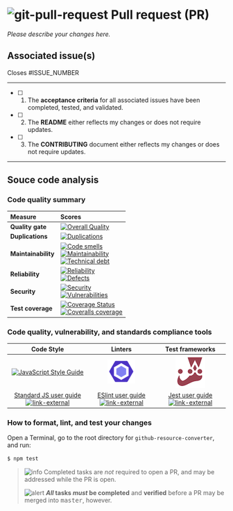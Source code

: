 # ![git-pull-request][octicon-git-pull-request] Pull request (PR)

_Please describe your changes here._

## Associated issue(s)

Closes #ISSUE_NUMBER

---

- [ ] 1.  The **acceptance criteria** for all associated issues have been completed, tested, and validated.
- [ ] 2.  The **README** either reflects my changes or does not require updates.
- [ ] 3.  The **CONTRIBUTING** document either reflects my changes or does not require updates.

---

<!-- ⛔️ Please! DO NOT delete anything below this line. ⛔️  -->

## Souce code analysis

### Code quality summary

| Measure             | Scores                                                                                                                                                                                                        |
| :------------------ | :------------------------------------------------------------------------------------------------------------------------------------------------------------------------------------------------------------ |
| **Quality gate**    | [![Overall Quality][sonar-gate-img]][sonar-gate-url]                                                                                                                                                          |
| **Duplications**    | [![Duplications][sonar-duplications-img]][sonar-duplications-url]                                                                                                                                             |
| **Maintainability** | [![Code smells][sonar-code-smells-img]][sonar-code-smells-url]<br>[![Maintainability][sonar-maintainability-img]][sonar-maintainability-url]<br>[![Technical debt][sonar-tech-debt-img]][sonar-tech-debt-url] |
| **Reliability**     | [![Reliability][sonar-reliability-img]][sonar-reliability-url]<br>[![Defects][sonar-bugs-img]][sonar-bugs-url]                                                                                                |
| **Security**        | [![Security][sonar-security-img]][sonar-security-url]<br>[![Vulnerabilities][sonar-vulnerabilities-img]][sonar-vulnerabilities-url]                                                                           |
| **Test coverage**   | [![Coverage Status][sonar-coverage-img]][sonar-coverage-url]<br>[![Coveralls coverage][coveralls-img]][coveralls-url]                                                                                         |

### Code quality, vulnerability, and standards compliance tools

|                                    Code Style                                    |                                 Linters                                 |                           Test frameworks                           |
| :------------------------------------------------------------------------------: | :---------------------------------------------------------------------: | :-----------------------------------------------------------------: |
|           [![JavaScript Style Guide][standardjs-logo]][standardjs-url]           |                  [![ESLint][eslint-logo]][eslint-url]                   |                 [![Jest BDD][jest-logo]][jest-url]                  |
| [Standard JS user guide ![link-external][octicon-link-external]][standardjs-url] | [ESlint user guide ![link-external][octicon-link-external]][eslint-url] | [Jest user guide ![link-external][octicon-link-external]][jest-url] |

### How to format, lint, and test your changes

Open a Terminal, go to the root directory for `github-resource-converter`, and run:

```bash
$ npm test
```

> ![info][octicon-info] Completed tasks are _not_ required to open a PR, and may be addressed while the PR is open.
>
> ![alert][octicon-alert] **_All_ tasks _must_ be completed** and **verified** before a PR may be merged into <samp>master</samp>, however.

[coveralls-img]: https://coveralls.io/repos/github/commonality/github-resource-converter/badge.svg
[coveralls-url]: https://coveralls.io/github/commonality/github-resource-converter
[sonar-bugs-img]: https://sonarcloud.io/api/project_badges/measure?project=gregswindle-github-resource-converter&metric=bugs
[sonar-bugs-url]: https://sonarcloud.io/component_measures?id=gregswindle-github-resource-converter&metric=Reliability
[sonar-code-smells-img]: https://sonarcloud.io/api/project_badges/measure?project=gregswindle-github-resource-converter&metric=code_smells
[sonar-code-smells-url]: https://sonarcloud.io/component_measures/metric/code_smells/list?id=gregswindle-github-resource-converter&metric=code_smells
[sonar-cognitive-img]: https://sonarcloud.io/api/badges/measure?key=gregswindle-github-resource-converter&metric=cognitive_complexity
[sonar-cognitive-url]: https://sonarcloud.io/component_measures/metric/cognitive_complexity/list?id=gregswindle-github-resource-converter&metric=cognitive_complexity
[sonar-complexity-class-img]: https://sonarcloud.io/api/badges/measure?key=gregswindle-github-resource-converter&metric=class_complexity
[sonar-complexity-class-url]: https://sonarcloud.io/component_measures?id=gregswindle-github-resource-converter&metric=class_complexity
[sonar-complexity-file-img]: https://sonarcloud.io/api/badges/measure?key=gregswindle-github-resource-converter&metric=file_complexity
[sonar-complexity-file-url]: https://sonarcloud.io/component_measures?id=gregswindle-github-resource-converter&metric=file_complexity
[sonar-complexity-function-img]: https://sonarcloud.io/api/badges/measure?key=gregswindle-github-resource-converter&metric=function_complexity
[sonar-complexity-function-url]: https://sonarcloud.io/component_measures?id=gregswindle-github-resource-converter&metric=function_complexity
[sonar-complexity-img]: https://sonarcloud.io/api/badges/measure?key=gregswindle-github-resource-converter&metric=complexity
[sonar-complexity-url]: https://sonarcloud.io/component_measures?id=gregswindle-github-resource-converter&metric=complexity
[sonar-coverage-img]: https://sonarcloud.io/api/project_badges/measure?project=gregswindle-github-resource-converter&metric=coverage
[sonar-coverage-url]: https://sonarcloud.io/component_measures?id=gregswindle-github-resource-converter&metric=coverage
[sonar-duplications-img]: https://sonarcloud.io/api/project_badges/measure?project=gregswindle-github-resource-converter&metric=duplicated_lines_density
[sonar-duplications-url]: https://sonarcloud.io/component_measures?id=gregswindle-github-resource-converter&metric=duplicated_lines_density
[sonar-gate-img]: https://sonarcloud.io/api/project_badges/measure?project=gregswindle-github-resource-converter&metric=alert_status
[sonar-gate-url]: https://sonarcloud.io/dashboard?id=gregswindle-github-resource-converter
[sonar-issues-img]: https://sonarcloud.io/api/badges/measure?key=gregswindle-github-resource-converter&metric=blocker_violations
[sonar-issues-url]: https://sonarcloud.io/component_measures?id=gregswindle-github-resource-converter&metric=violations
[sonar-maintainability-img]: https://sonarcloud.io/api/project_badges/measure?project=gregswindle-github-resource-converter&metric=sqale_rating
[sonar-maintainability-url]: https://sonarcloud.io/component_measures?id=gregswindle-github-resource-converter&metric=new_maintainability_rating
[sonar-ncloc-img]: https://sonarcloud.io/api/project_badges/measure?project=gregswindle-github-resource-converter&metric=ncloc
[sonar-ncloc-url]: https://sonarcloud.io/component_measures?id=gregswindle-github-resource-converter&metric=ncloc
[sonar-reliability-img]: https://sonarcloud.io/api/project_badges/measure?project=gregswindle-github-resource-converter&metric=reliability_rating
[sonar-reliability-url]: https://sonarcloud.io/component_measures?id=gregswindle-github-resource-converter&metric=Reliability
[sonar-security-img]: https://sonarcloud.io/api/project_badges/measure?project=gregswindle-github-resource-converter&metric=security_rating
[sonar-security-url]: https://sonarcloud.io/component_measures?id=gregswindle-github-resource-converter&metric=vulnerabilities
[sonar-tech-debt-img]: https://sonarcloud.io/api/project_badges/measure?project=gregswindle-github-resource-converter&metric=sqale_index
[sonar-tech-debt-url]: https://sonarcloud.io/component_measures/metric/sqale_index/list?id=gregswindle-github-resource-converter&metric=sqale_index
[sonar-vulnerabilities-img]: https://sonarcloud.io/api/project_badges/measure?project=gregswindle-github-resource-converter&metric=vulnerabilities
[sonar-vulnerabilities-url]: https://sonarcloud.io/component_measures?id=gregswindle-github-resource-converter&metric=vulnerabilities

<!-- ⛔️ Badge references ⛔️  -->

[standardjs-img]: https://img.shields.io/badge/code_style-standard-F1DA40.svg?style=flat-sqaure
[standardjs-url]: https://standardjs.com

<!-- ⛔️ Help link references ⛔️  -->

[ghh-closing-issues-keywords-url]: https://help.github.com/articles/closing-issues-using-keywords/

<!-- ⛔️ Logo img references ⛔️  -->

[standardjs-logo]: https://cdn.rawgit.com/feross/standard/master/badge.svg
[standardjs-url]: https://github.com/feross/standard
[eslint-logo]: https://raw.githubusercontent.com/gregswindle/github-resource-converter/master/.github/assets/img/logo-eslint.png
[eslint-url]: https://eslint.org/docs/user-guide/getting-started
[jest-logo]: https://raw.githubusercontent.com/gregswindle/github-resource-converter/master/.github/assets/img/logo-jest.png
[jest-url]: https://facebook.github.io/jest/docs/en/getting-started.html

<!-- ⛔️ Octicon img references ⛔️  -->

[octicon-alert]: https://cdnjs.cloudflare.com/ajax/libs/octicons/8.0.0/svg/alert.svg
[octicon-arrow-down]: https://cdnjs.cloudflare.com/ajax/libs/octicons/8.0.0/svg/arrow-down.svg
[octicon-arrow-left]: https://cdnjs.cloudflare.com/ajax/libs/octicons/8.0.0/svg/arrow-left.svg
[octicon-arrow-right]: https://cdnjs.cloudflare.com/ajax/libs/octicons/8.0.0/svg/arrow-right.svg
[octicon-arrow-small-down]: https://cdnjs.cloudflare.com/ajax/libs/octicons/8.0.0/svg/arrow-small-down.svg
[octicon-arrow-small-left]: https://cdnjs.cloudflare.com/ajax/libs/octicons/8.0.0/svg/arrow-small-left.svg
[octicon-arrow-small-right]: https://cdnjs.cloudflare.com/ajax/libs/octicons/8.0.0/svg/arrow-small-right.svg
[octicon-arrow-small-up]: https://cdnjs.cloudflare.com/ajax/libs/octicons/8.0.0/svg/arrow-small-up.svg
[octicon-arrow-up]: https://cdnjs.cloudflare.com/ajax/libs/octicons/8.0.0/svg/arrow-up.svg
[octicon-beaker]: https://cdnjs.cloudflare.com/ajax/libs/octicons/8.0.0/svg/beaker.svg
[octicon-bell]: https://cdnjs.cloudflare.com/ajax/libs/octicons/8.0.0/svg/bell.svg
[octicon-bold]: https://cdnjs.cloudflare.com/ajax/libs/octicons/8.0.0/svg/bold.svg
[octicon-book]: https://cdnjs.cloudflare.com/ajax/libs/octicons/8.0.0/svg/book.svg
[octicon-bookmark]: https://cdnjs.cloudflare.com/ajax/libs/octicons/8.0.0/svg/bookmark.svg
[octicon-briefcase]: https://cdnjs.cloudflare.com/ajax/libs/octicons/8.0.0/svg/briefcase.svg
[octicon-broadcast]: https://cdnjs.cloudflare.com/ajax/libs/octicons/8.0.0/svg/broadcast.svg
[octicon-browser]: https://cdnjs.cloudflare.com/ajax/libs/octicons/8.0.0/svg/browser.svg
[octicon-bug]: https://cdnjs.cloudflare.com/ajax/libs/octicons/8.0.0/svg/bug.svg
[octicon-calendar]: https://cdnjs.cloudflare.com/ajax/libs/octicons/8.0.0/svg/calendar.svg
[octicon-check]: https://cdnjs.cloudflare.com/ajax/libs/octicons/8.0.0/svg/check.svg
[octicon-checklist]: https://cdnjs.cloudflare.com/ajax/libs/octicons/8.0.0/svg/checklist.svg
[octicon-chevron-down]: https://cdnjs.cloudflare.com/ajax/libs/octicons/8.0.0/svg/chevron-down.svg
[octicon-chevron-left]: https://cdnjs.cloudflare.com/ajax/libs/octicons/8.0.0/svg/chevron-left.svg
[octicon-chevron-right]: https://cdnjs.cloudflare.com/ajax/libs/octicons/8.0.0/svg/chevron-right.svg
[octicon-chevron-up]: https://cdnjs.cloudflare.com/ajax/libs/octicons/8.0.0/svg/chevron-up.svg
[octicon-circle-slash]: https://cdnjs.cloudflare.com/ajax/libs/octicons/8.0.0/svg/circle-slash.svg
[octicon-circuit-board]: https://cdnjs.cloudflare.com/ajax/libs/octicons/8.0.0/svg/circuit-board.svg
[octicon-clippy]: https://cdnjs.cloudflare.com/ajax/libs/octicons/8.0.0/svg/clippy.svg
[octicon-clock]: https://cdnjs.cloudflare.com/ajax/libs/octicons/8.0.0/svg/clock.svg
[octicon-cloud-download]: https://cdnjs.cloudflare.com/ajax/libs/octicons/8.0.0/svg/cloud-download.svg
[octicon-cloud-upload]: https://cdnjs.cloudflare.com/ajax/libs/octicons/8.0.0/svg/cloud-upload.svg
[octicon-code]: https://cdnjs.cloudflare.com/ajax/libs/octicons/8.0.0/svg/code.svg
[octicon-comment-discussion]: https://cdnjs.cloudflare.com/ajax/libs/octicons/8.0.0/svg/comment-discussion.svg
[octicon-comment]: https://cdnjs.cloudflare.com/ajax/libs/octicons/8.0.0/svg/comment.svg
[octicon-credit-card]: https://cdnjs.cloudflare.com/ajax/libs/octicons/8.0.0/svg/credit-card.svg
[octicon-dash]: https://cdnjs.cloudflare.com/ajax/libs/octicons/8.0.0/svg/dash.svg
[octicon-dashboard]: https://cdnjs.cloudflare.com/ajax/libs/octicons/8.0.0/svg/dashboard.svg
[octicon-database]: https://cdnjs.cloudflare.com/ajax/libs/octicons/8.0.0/svg/database.svg
[octicon-desktop-download]: https://cdnjs.cloudflare.com/ajax/libs/octicons/8.0.0/svg/desktop-download.svg
[octicon-device-camera-video]: https://cdnjs.cloudflare.com/ajax/libs/octicons/8.0.0/svg/device-camera-video.svg
[octicon-device-camera]: https://cdnjs.cloudflare.com/ajax/libs/octicons/8.0.0/svg/device-camera.svg
[octicon-device-desktop]: https://cdnjs.cloudflare.com/ajax/libs/octicons/8.0.0/svg/device-desktop.svg
[octicon-device-mobile]: https://cdnjs.cloudflare.com/ajax/libs/octicons/8.0.0/svg/device-mobile.svg
[octicon-diff-added]: https://cdnjs.cloudflare.com/ajax/libs/octicons/8.0.0/svg/diff-added.svg
[octicon-diff-ignored]: https://cdnjs.cloudflare.com/ajax/libs/octicons/8.0.0/svg/diff-ignored.svg
[octicon-diff-modified]: https://cdnjs.cloudflare.com/ajax/libs/octicons/8.0.0/svg/diff-modified.svg
[octicon-diff-removed]: https://cdnjs.cloudflare.com/ajax/libs/octicons/8.0.0/svg/diff-removed.svg
[octicon-diff-renamed]: https://cdnjs.cloudflare.com/ajax/libs/octicons/8.0.0/svg/diff-renamed.svg
[octicon-diff]: https://cdnjs.cloudflare.com/ajax/libs/octicons/8.0.0/svg/diff.svg
[octicon-ellipses]: https://cdnjs.cloudflare.com/ajax/libs/octicons/8.0.0/svg/ellipses.svg
[octicon-ellipsis]: https://cdnjs.cloudflare.com/ajax/libs/octicons/8.0.0/svg/ellipsis.svg
[octicon-eye]: https://cdnjs.cloudflare.com/ajax/libs/octicons/8.0.0/svg/eye.svg
[octicon-file-binary]: https://cdnjs.cloudflare.com/ajax/libs/octicons/8.0.0/svg/file-binary.svg
[octicon-file-code]: https://cdnjs.cloudflare.com/ajax/libs/octicons/8.0.0/svg/file-code.svg
[octicon-file-directory]: https://cdnjs.cloudflare.com/ajax/libs/octicons/8.0.0/svg/file-directory.svg
[octicon-file-media]: https://cdnjs.cloudflare.com/ajax/libs/octicons/8.0.0/svg/file-media.svg
[octicon-file-pdf]: https://cdnjs.cloudflare.com/ajax/libs/octicons/8.0.0/svg/file-pdf.svg
[octicon-file-submodule]: https://cdnjs.cloudflare.com/ajax/libs/octicons/8.0.0/svg/file-submodule.svg
[octicon-file-symlink-directory]: https://cdnjs.cloudflare.com/ajax/libs/octicons/8.0.0/svg/file-symlink-directory.svg
[octicon-file-symlink-file]: https://cdnjs.cloudflare.com/ajax/libs/octicons/8.0.0/svg/file-symlink-file.svg
[octicon-file-text]: https://cdnjs.cloudflare.com/ajax/libs/octicons/8.0.0/svg/file-text.svg
[octicon-file-zip]: https://cdnjs.cloudflare.com/ajax/libs/octicons/8.0.0/svg/file-zip.svg
[octicon-file]: https://cdnjs.cloudflare.com/ajax/libs/octicons/8.0.0/svg/file.svg
[octicon-flame]: https://cdnjs.cloudflare.com/ajax/libs/octicons/8.0.0/svg/flame.svg
[octicon-fold]: https://cdnjs.cloudflare.com/ajax/libs/octicons/8.0.0/svg/fold.svg
[octicon-gear]: https://cdnjs.cloudflare.com/ajax/libs/octicons/8.0.0/svg/gear.svg
[octicon-gift]: https://cdnjs.cloudflare.com/ajax/libs/octicons/8.0.0/svg/gift.svg
[octicon-gist-secret]: https://cdnjs.cloudflare.com/ajax/libs/octicons/8.0.0/svg/gist-secret.svg
[octicon-gist]: https://cdnjs.cloudflare.com/ajax/libs/octicons/8.0.0/svg/gist.svg
[octicon-git-branch]: https://cdnjs.cloudflare.com/ajax/libs/octicons/8.0.0/svg/git-branch.svg
[octicon-git-commit]: https://cdnjs.cloudflare.com/ajax/libs/octicons/8.0.0/svg/git-commit.svg
[octicon-git-compare]: https://cdnjs.cloudflare.com/ajax/libs/octicons/8.0.0/svg/git-compare.svg
[octicon-git-merge]: https://cdnjs.cloudflare.com/ajax/libs/octicons/8.0.0/svg/git-merge.svg
[octicon-git-pull-request]: https://cdnjs.cloudflare.com/ajax/libs/octicons/8.0.0/svg/git-pull-request.svg
[octicon-globe]: https://cdnjs.cloudflare.com/ajax/libs/octicons/8.0.0/svg/globe.svg
[octicon-grabber]: https://cdnjs.cloudflare.com/ajax/libs/octicons/8.0.0/svg/grabber.svg
[octicon-graph]: https://cdnjs.cloudflare.com/ajax/libs/octicons/8.0.0/svg/graph.svg
[octicon-heart]: https://cdnjs.cloudflare.com/ajax/libs/octicons/8.0.0/svg/heart.svg
[octicon-history]: https://cdnjs.cloudflare.com/ajax/libs/octicons/8.0.0/svg/history.svg
[octicon-home]: https://cdnjs.cloudflare.com/ajax/libs/octicons/8.0.0/svg/home.svg
[octicon-horizontal-rule]: https://cdnjs.cloudflare.com/ajax/libs/octicons/8.0.0/svg/horizontal-rule.svg
[octicon-hubot]: https://cdnjs.cloudflare.com/ajax/libs/octicons/8.0.0/svg/hubot.svg
[octicon-inbox]: https://cdnjs.cloudflare.com/ajax/libs/octicons/8.0.0/svg/inbox.svg
[octicon-info]: https://cdnjs.cloudflare.com/ajax/libs/octicons/8.0.0/svg/info.svg
[octicon-issue-closed]: https://cdnjs.cloudflare.com/ajax/libs/octicons/8.0.0/svg/issue-closed.svg
[octicon-issue-opened]: https://cdnjs.cloudflare.com/ajax/libs/octicons/8.0.0/svg/issue-opened.svg
[octicon-issue-reopened]: https://cdnjs.cloudflare.com/ajax/libs/octicons/8.0.0/svg/issue-reopened.svg
[octicon-italic]: https://cdnjs.cloudflare.com/ajax/libs/octicons/8.0.0/svg/italic.svg
[octicon-jersey]: https://cdnjs.cloudflare.com/ajax/libs/octicons/8.0.0/svg/jersey.svg
[octicon-key]: https://cdnjs.cloudflare.com/ajax/libs/octicons/8.0.0/svg/key.svg
[octicon-keyboard]: https://cdnjs.cloudflare.com/ajax/libs/octicons/8.0.0/svg/keyboard.svg
[octicon-law]: https://cdnjs.cloudflare.com/ajax/libs/octicons/8.0.0/svg/law.svg
[octicon-light-bulb]: https://cdnjs.cloudflare.com/ajax/libs/octicons/8.0.0/svg/light-bulb.svg
[octicon-link-external]: https://cdnjs.cloudflare.com/ajax/libs/octicons/8.0.0/svg/link-external.svg
[octicon-link]: https://cdnjs.cloudflare.com/ajax/libs/octicons/8.0.0/svg/link.svg
[octicon-list-ordered]: https://cdnjs.cloudflare.com/ajax/libs/octicons/8.0.0/svg/list-ordered.svg
[octicon-list-unordered]: https://cdnjs.cloudflare.com/ajax/libs/octicons/8.0.0/svg/list-unordered.svg
[octicon-location]: https://cdnjs.cloudflare.com/ajax/libs/octicons/8.0.0/svg/location.svg
[octicon-lock]: https://cdnjs.cloudflare.com/ajax/libs/octicons/8.0.0/svg/lock.svg
[octicon-logo-gist]: https://cdnjs.cloudflare.com/ajax/libs/octicons/8.0.0/svg/logo-gist.svg
[octicon-logo-github]: https://cdnjs.cloudflare.com/ajax/libs/octicons/8.0.0/svg/logo-github.svg
[octicon-mail-read]: https://cdnjs.cloudflare.com/ajax/libs/octicons/8.0.0/svg/mail-read.svg
[octicon-mail-reply]: https://cdnjs.cloudflare.com/ajax/libs/octicons/8.0.0/svg/mail-reply.svg
[octicon-mail]: https://cdnjs.cloudflare.com/ajax/libs/octicons/8.0.0/svg/mail.svg
[octicon-mark-github]: https://cdnjs.cloudflare.com/ajax/libs/octicons/8.0.0/svg/mark-github.svg
[octicon-markdown]: https://cdnjs.cloudflare.com/ajax/libs/octicons/8.0.0/svg/markdown.svg
[octicon-megaphone]: https://cdnjs.cloudflare.com/ajax/libs/octicons/8.0.0/svg/megaphone.svg
[octicon-mention]: https://cdnjs.cloudflare.com/ajax/libs/octicons/8.0.0/svg/mention.svg
[octicon-milestone]: https://cdnjs.cloudflare.com/ajax/libs/octicons/8.0.0/svg/milestone.svg
[octicon-mirror]: https://cdnjs.cloudflare.com/ajax/libs/octicons/8.0.0/svg/mirror.svg
[octicon-mortar-board]: https://cdnjs.cloudflare.com/ajax/libs/octicons/8.0.0/svg/mortar-board.svg
[octicon-mute]: https://cdnjs.cloudflare.com/ajax/libs/octicons/8.0.0/svg/mute.svg
[octicon-no-newline]: https://cdnjs.cloudflare.com/ajax/libs/octicons/8.0.0/svg/no-newline.svg
[octicon-octoface]: https://cdnjs.cloudflare.com/ajax/libs/octicons/8.0.0/svg/octoface.svg
[octicon-organization]: https://cdnjs.cloudflare.com/ajax/libs/octicons/8.0.0/svg/organization.svg
[octicon-package]: https://cdnjs.cloudflare.com/ajax/libs/octicons/8.0.0/svg/package.svg
[octicon-paintcan]: https://cdnjs.cloudflare.com/ajax/libs/octicons/8.0.0/svg/paintcan.svg
[octicon-pencil]: https://cdnjs.cloudflare.com/ajax/libs/octicons/8.0.0/svg/pencil.svg
[octicon-person]: https://cdnjs.cloudflare.com/ajax/libs/octicons/8.0.0/svg/person.svg
[octicon-pin]: https://cdnjs.cloudflare.com/ajax/libs/octicons/8.0.0/svg/pin.svg
[octicon-plug]: https://cdnjs.cloudflare.com/ajax/libs/octicons/8.0.0/svg/plug.svg
[octicon-plus-small]: https://cdnjs.cloudflare.com/ajax/libs/octicons/8.0.0/svg/plus-small.svg
[octicon-plus]: https://cdnjs.cloudflare.com/ajax/libs/octicons/8.0.0/svg/plus.svg
[octicon-primitive-dot]: https://cdnjs.cloudflare.com/ajax/libs/octicons/8.0.0/svg/primitive-dot.svg
[octicon-primitive-square]: https://cdnjs.cloudflare.com/ajax/libs/octicons/8.0.0/svg/primitive-square.svg
[octicon-pulse]: https://cdnjs.cloudflare.com/ajax/libs/octicons/8.0.0/svg/pulse.svg
[octicon-question]: https://cdnjs.cloudflare.com/ajax/libs/octicons/8.0.0/svg/question.svg
[octicon-quote]: https://cdnjs.cloudflare.com/ajax/libs/octicons/8.0.0/svg/quote.svg
[octicon-radio-tower]: https://cdnjs.cloudflare.com/ajax/libs/octicons/8.0.0/svg/radio-tower.svg
[octicon-reply]: https://cdnjs.cloudflare.com/ajax/libs/octicons/8.0.0/svg/reply.svg
[octicon-repo-clone]: https://cdnjs.cloudflare.com/ajax/libs/octicons/8.0.0/svg/repo-clone.svg
[octicon-repo-force-push]: https://cdnjs.cloudflare.com/ajax/libs/octicons/8.0.0/svg/repo-force-push.svg
[octicon-repo-forked]: https://cdnjs.cloudflare.com/ajax/libs/octicons/8.0.0/svg/repo-forked.svg
[octicon-repo-pull]: https://cdnjs.cloudflare.com/ajax/libs/octicons/8.0.0/svg/repo-pull.svg
[octicon-repo-push]: https://cdnjs.cloudflare.com/ajax/libs/octicons/8.0.0/svg/repo-push.svg
[octicon-repo]: https://cdnjs.cloudflare.com/ajax/libs/octicons/8.0.0/svg/repo.svg
[octicon-rocket]: https://cdnjs.cloudflare.com/ajax/libs/octicons/8.0.0/svg/rocket.svg
[octicon-rss]: https://cdnjs.cloudflare.com/ajax/libs/octicons/8.0.0/svg/rss.svg
[octicon-ruby]: https://cdnjs.cloudflare.com/ajax/libs/octicons/8.0.0/svg/ruby.svg
[octicon-search]: https://cdnjs.cloudflare.com/ajax/libs/octicons/8.0.0/svg/search.svg
[octicon-server]: https://cdnjs.cloudflare.com/ajax/libs/octicons/8.0.0/svg/server.svg
[octicon-settings]: https://cdnjs.cloudflare.com/ajax/libs/octicons/8.0.0/svg/settings.svg
[octicon-shield]: https://cdnjs.cloudflare.com/ajax/libs/octicons/8.0.0/svg/shield.svg
[octicon-sign-in]: https://cdnjs.cloudflare.com/ajax/libs/octicons/8.0.0/svg/sign-in.svg
[octicon-sign-out]: https://cdnjs.cloudflare.com/ajax/libs/octicons/8.0.0/svg/sign-out.svg
[octicon-smiley]: https://cdnjs.cloudflare.com/ajax/libs/octicons/8.0.0/svg/smiley.svg
[octicon-squirrel]: https://cdnjs.cloudflare.com/ajax/libs/octicons/8.0.0/svg/squirrel.svg
[octicon-star]: https://cdnjs.cloudflare.com/ajax/libs/octicons/8.0.0/svg/star.svg
[octicon-stop]: https://cdnjs.cloudflare.com/ajax/libs/octicons/8.0.0/svg/stop.svg
[octicon-sync]: https://cdnjs.cloudflare.com/ajax/libs/octicons/8.0.0/svg/sync.svg
[octicon-tag]: https://cdnjs.cloudflare.com/ajax/libs/octicons/8.0.0/svg/tag.svg
[octicon-tasklist]: https://cdnjs.cloudflare.com/ajax/libs/octicons/8.0.0/svg/tasklist.svg
[octicon-telescope]: https://cdnjs.cloudflare.com/ajax/libs/octicons/8.0.0/svg/telescope.svg
[octicon-terminal]: https://cdnjs.cloudflare.com/ajax/libs/octicons/8.0.0/svg/terminal.svg
[octicon-text-size]: https://cdnjs.cloudflare.com/ajax/libs/octicons/8.0.0/svg/text-size.svg
[octicon-three-bars]: https://cdnjs.cloudflare.com/ajax/libs/octicons/8.0.0/svg/three-bars.svg
[octicon-thumbsdown]: https://cdnjs.cloudflare.com/ajax/libs/octicons/8.0.0/svg/thumbsdown.svg
[octicon-thumbsup]: https://cdnjs.cloudflare.com/ajax/libs/octicons/8.0.0/svg/thumbsup.svg
[octicon-tools]: https://cdnjs.cloudflare.com/ajax/libs/octicons/8.0.0/svg/tools.svg
[octicon-trashcan]: https://cdnjs.cloudflare.com/ajax/libs/octicons/8.0.0/svg/trashcan.svg
[octicon-triangle-down]: https://cdnjs.cloudflare.com/ajax/libs/octicons/8.0.0/svg/triangle-down.svg
[octicon-triangle-left]: https://cdnjs.cloudflare.com/ajax/libs/octicons/8.0.0/svg/triangle-left.svg
[octicon-triangle-right]: https://cdnjs.cloudflare.com/ajax/libs/octicons/8.0.0/svg/triangle-right.svg
[octicon-triangle-up]: https://cdnjs.cloudflare.com/ajax/libs/octicons/8.0.0/svg/triangle-up.svg
[octicon-unfold]: https://cdnjs.cloudflare.com/ajax/libs/octicons/8.0.0/svg/unfold.svg
[octicon-unmute]: https://cdnjs.cloudflare.com/ajax/libs/octicons/8.0.0/svg/unmute.svg
[octicon-unverified]: https://cdnjs.cloudflare.com/ajax/libs/octicons/8.0.0/svg/unverified.svg
[octicon-verified]: https://cdnjs.cloudflare.com/ajax/libs/octicons/8.0.0/svg/verified.svg
[octicon-versions]: https://cdnjs.cloudflare.com/ajax/libs/octicons/8.0.0/svg/versions.svg
[octicon-watch]: https://cdnjs.cloudflare.com/ajax/libs/octicons/8.0.0/svg/watch.svg
[octicon-x]: https://cdnjs.cloudflare.com/ajax/libs/octicons/8.0.0/svg/x.svg
